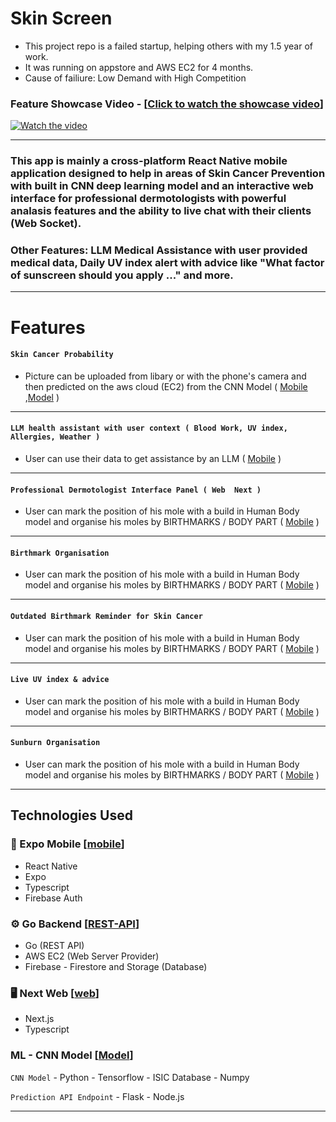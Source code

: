 # Skin Screen 

 - This project repo is a failed startup, helping others with my 1.5 year of work.
 - It was running on appstore and AWS EC2 for 4 months.
 - Cause of failiure: Low Demand with High Competition

### Feature Showcase Video - [[Click to watch the showcase video](https://www.youtube.com/watch?v=Yij-03l_Cps)]


[![Watch the video](https://github.com/user-attachments/assets/2bca9b30-d94e-4b3d-982f-3d1b8d2f8a06)](https://www.youtube.com/watch?v=Yij-03l_Cps)


----
 
### This app is mainly a cross-platform React Native mobile application designed to help in areas of Skin Cancer Prevention with built in CNN deep learning model and an interactive web interface for professional dermotologists with powerful analasis features and the ability to live chat with their clients (Web Socket).

### Other Features: LLM Medical Assistance with user provided medical data, Daily UV index alert with advice like "What factor of sunscreen should you apply ..." and more.
 
--- 
  
# Features  
#### `Skin Cancer Probability` 
-  Picture can be uploaded from libary or with the phone's camera and then predicted on the aws cloud (EC2) from the CNN Model ( [Mobile](https://github.com/orbant12/PocketProtect/tree/main/client_expo) ,[Model](https://github.com/orbant12/PocketProtect/tree/main/ML) ) 
  
---
#### `LLM health assistant with user context ( Blood Work, UV index, Allergies, Weather )`
- User can use their data to get assistance by an LLM ( [Mobile](https://github.com/orbant12/PocketProtect/tree/main/client_expo) )
  
---
#### `Professional Dermotologist Interface Panel ( Web  Next )`
- User can mark the position of his mole with a build in Human Body model and organise his moles by BIRTHMARKS / BODY PART ( [Mobile](https://github.com/orbant12/PocketProtect/tree/main/client_expo) )

---
#### `Birthmark Organisation`
- User can mark the position of his mole with a build in Human Body model and organise his moles by BIRTHMARKS / BODY PART ( [Mobile](https://github.com/orbant12/PocketProtect/tree/main/client_expo) )
  
---
#### `Outdated Birthmark Reminder for Skin Cancer`
- User can mark the position of his mole with a build in Human Body model and organise his moles by BIRTHMARKS / BODY PART ( [Mobile](https://github.com/orbant12/PocketProtect/tree/main/client_expo) )

---
#### `Live UV index & advice`
- User can mark the position of his mole with a build in Human Body model and organise his moles by BIRTHMARKS / BODY PART ( [Mobile](https://github.com/orbant12/PocketProtect/tree/main/client_expo) )

---
#### `Sunburn Organisation`
- User can mark the position of his mole with a build in Human Body model and organise his moles by BIRTHMARKS / BODY PART ( [Mobile](https://github.com/orbant12/PocketProtect/tree/main/client_expo) )

---

## Technologies Used

### 📱 Expo Mobile [[mobile](https://github.com/orbant12/PocketProtect/tree/main/client_expo)]
- React Native
- Expo
- Typescript
- Firebase Auth

### ⚙️ Go Backend [[REST-API](https://github.com/orbant12/PocketProtect/tree/main/serverGo)]
- Go (REST API)
- AWS EC2 (Web Server Provider)
- Firebase - Firestore and Storage (Database)

### 🖥️ Next Web [[web](https://github.com/orbant12/PocketProtect/tree/main/client_next)]
- Next.js
- Typescript
  
### ML - CNN Model [[Model](https://github.com/orbant12/PocketProtect/tree/main/ML)]
`CNN Model`
    - Python
    - Tensorflow
    - ISIC Database
    - Numpy

`Prediction API Endpoint`
    - Flask
    - Node.js

---
